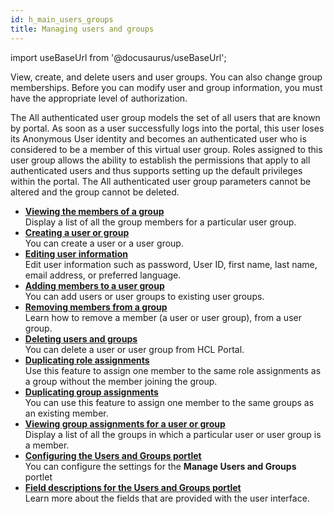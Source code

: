 ```yaml
---
id: h_main_users_groups
title: Managing users and groups
---
```

import useBaseUrl from '@docusaurus/useBaseUrl';



View, create, and delete users and user groups. You can also change group memberships. Before you can modify user and group information, you must have the appropriate level of authorization.

The All authenticated user group models the set of all users that are known by portal. As soon as a user successfully logs into the portal, this user loses its Anonymous User identity and becomes an authenticated user who is considered to be a member of this virtual user group. Roles assigned to this user group allows the ability to establish the permissions that apply to all authenticated users and thus supports setting up the default privileges within the portal. The All authenticated user group parameters cannot be altered and the group cannot be deleted.

-   **[Viewing the members of a group](h_usrgrps_viewing.md)**  
Display a list of all the group members for a particular user group.
-   **[Creating a user or group](h_usrgrps_create_new.md)**  
You can create a user or a user group.
-   **[Editing user information](h_usrgrps_edit_user.md)**  
Edit user information such as password, User ID, first name, last name, email address, or preferred language.
-   **[Adding members to a user group](h_usrgrps_add_members.md)**  
You can add users or user groups to existing user groups.
-   **[Removing members from a group](h_usrgrps_remove_member.md)**  
Learn how to remove a member \(a user or user group\), from a user group.
-   **[Deleting users and groups](h_usrgrps_delete.md)**  
You can delete a user or user group from HCL Portal.
-   **[Duplicating role assignments](h_usrgrps_dup_role.md)**  
Use this feature to assign one member to the same role assignments as a group without the member joining the group.
-   **[Duplicating group assignments](h_usrgrps_dup_group.md)**  
You can use this feature to assign one member to the same groups as an existing member.
-   **[Viewing group assignments for a user or group](h_usrgrps_viewing_group.md)**  
Display a list of all the groups in which a particular user or user group is a member.
-   **[Configuring the Users and Groups portlet](h_usrgrps_configure.md)**  
You can configure the settings for the **Manage Users and Groups** portlet
-   **[Field descriptions for the Users and Groups portlet](h_usrgrps_fields.md)**  
Learn more about the fields that are provided with the user interface.

